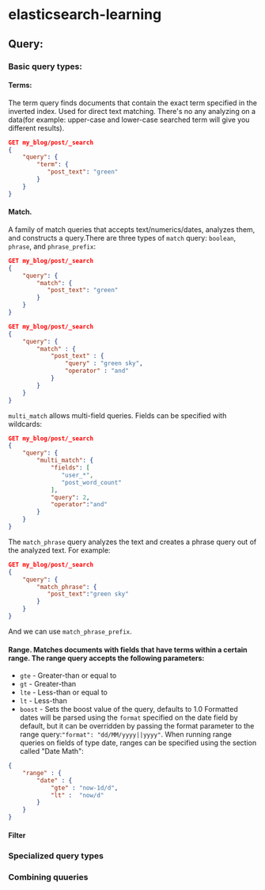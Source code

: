 # elasticsearch-learning
## Query:
### Basic query types:
#### Terms:
The term query finds documents that contain the exact term specified in the inverted index. Used for direct text matching. There's no any analyzing on a data(for example: upper-case and lower-case searched term will give you different results).
```json
GET my_blog/post/_search
{
    "query": {
        "term": {
           "post_text": "green"
        }
    }
}
```
#### Match.
A family of match queries that accepts text/numerics/dates, analyzes them, and constructs a query.There are three types of `match` query: `boolean`, `phrase`, and `phrase_prefix`:
```json
GET my_blog/post/_search
{
    "query": {
        "match": {
           "post_text": "green"
        }
    }
}

GET my_blog/post/_search
{
    "query": {
        "match" : {
            "post_text" : {
                "query" : "green sky",
                "operator" : "and"
            }
        }
    }
}

```
`multi_match` allows multi-field queries. Fields can be specified with wildcards:
```json
GET my_blog/post/_search
{
    "query": {
        "multi_match": {
            "fields": [
               "user_*",
               "post_word_count"
            ],
            "query": 2, 
            "operator":"and"
        }
    }
}
```
The `match_phrase` query analyzes the text and creates a phrase query out of the analyzed text. For example:
```json
GET my_blog/post/_search
{
    "query": {
        "match_phrase": {
           "post_text":"green sky"
        }
    }
}
```
And we can use `match_phrase_prefix`.
#### Range. Matches documents with fields that have terms within a certain range. The range query accepts the following parameters:
* `gte` - Greater-than or equal to
* `gt` - Greater-than
* `lte` - Less-than or equal to
* `lt` - Less-than
* `boost` - Sets the boost value of the query, defaults to 1.0
Formatted dates will be parsed using the `format` specified on the date field by default, but it can be overridden by passing the format parameter to the range query:`"format": "dd/MM/yyyy||yyyy"`.
When running range queries on fields of type date, ranges can be specified using the section called "Date Math":
```json
{
    "range" : {
        "date" : {
            "gte" : "now-1d/d",
            "lt" :  "now/d"
        }
    }
}
```

#### Filter

### Specialized query types
### Combining quueries

